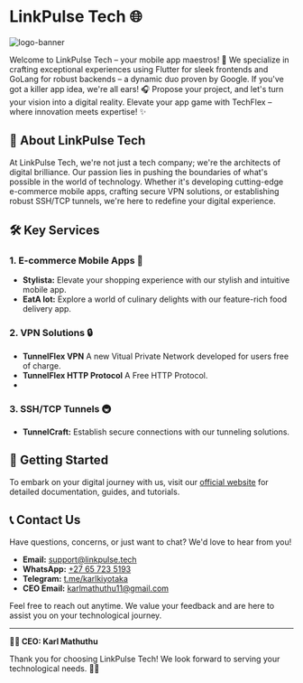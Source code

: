 # LinkPulse Tech 🌐

![logo-banner](https://github.com/LinkPulse-Tech/.github/assets/116157611/8b242478-e95b-4dab-bf58-82be2d5f192f)

Welcome to LinkPulse Tech – your mobile app maestros! 📱 We specialize in crafting exceptional experiences using Flutter for sleek frontends and GoLang for robust backends – a dynamic duo proven by Google. If you've got a killer app idea, we're all ears! 🎧 Propose your project, and let's turn your vision into a digital reality. Elevate your app game with TechFlex – where innovation meets expertise! ✨

## 🌟 About LinkPulse Tech

At LinkPulse Tech, we're not just a tech company; we're the architects of digital brilliance. Our passion lies in pushing the boundaries of what's possible in the world of technology. Whether it's developing cutting-edge e-commerce mobile apps, crafting secure VPN solutions, or establishing robust SSH/TCP tunnels, we're here to redefine your digital experience.

## 🛠️ Key Services

### 1. E-commerce Mobile Apps 📱
- **Stylista:** Elevate your shopping experience with our stylish and intuitive mobile app.
- **EatA lot:** Explore a world of culinary delights with our feature-rich food delivery app.

### 2. VPN Solutions 🔒
- **TunnelFlex VPN** A new Vitual Private Network developed for users free of charge.
- **TunnelFlex HTTP Protocol** A Free HTTP Protocol.
- 
### 3. SSH/TCP Tunnels 🚇
- **TunnelCraft:** Establish secure connections with our tunneling solutions.

## 🚀 Getting Started

To embark on your digital journey with us, visit our [official website](https://www.linkpulse.tech) for detailed documentation, guides, and tutorials.

## 📞 Contact Us

Have questions, concerns, or just want to chat? We'd love to hear from you!

- **Email:** [support@linkpulse.tech](mailto:support@linkpulse.tech)
- **WhatsApp:** [+27 65 723 5193](tel:+27657235193)
- **Telegram:** [t.me/karlkiyotaka](https://t.me/karlkiyotaka)
- **CEO Email:** [karlmathuthu11@gmail.com](mailto:karlmathuthu11@gmail.com)

Feel free to reach out anytime. We value your feedback and are here to assist you on your technological journey.

---

**👨‍💼 CEO: Karl Mathuthu**

Thank you for choosing LinkPulse Tech! We look forward to serving your technological needs. 🚀✨
